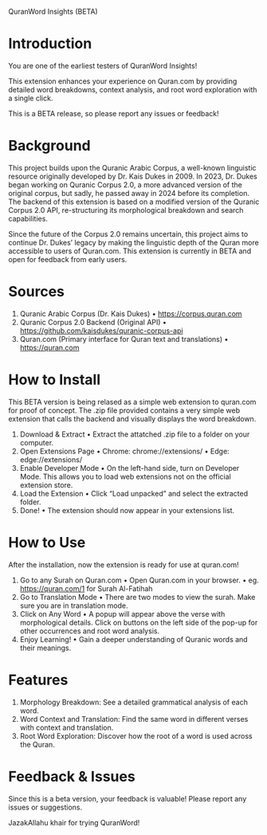 QuranWord Insights (BETA)

# Introduction

You are one of the earliest testers of QuranWord Insights!

This extension enhances your experience on Quran.com by providing detailed word breakdowns, context analysis, and root word exploration with a single click.

This is a BETA release, so please report any issues or feedback!

# Background

This project builds upon the Quranic Arabic Corpus, a well-known linguistic resource originally developed by Dr. Kais Dukes in 2009. In 2023, Dr. Dukes began working on Quranic Corpus 2.0, a more advanced version of the original corpus, but sadly, he passed away in 2024 before its completion. The backend of this extension is based on a modified version of the Quranic Corpus 2.0 API, re-structuring its morphological breakdown and search capabilities.

Since the future of the Corpus 2.0 remains uncertain, this project aims to continue Dr. Dukes’ legacy by making the linguistic depth of the Quran more accessible to users of Quran.com. This extension is currently in BETA and open for feedback from early users.

# Sources
 
1.	Quranic Arabic Corpus (Dr. Kais Dukes)
    •   https://corpus.quran.com
2.  Quranic Corpus 2.0 Backend (Original API)
    •   https://github.com/kaisdukes/quranic-corpus-api
3.  Quran.com (Primary interface for Quran text and translations)
    •   https://quran.com

# How to Install

This BETA version is being relased as a simple web extension to quran.com for proof of concept. The .zip file provided contains a very simple web extension that calls the backend and visually displays the word breakdown.

1.	Download & Extract
    •	Extract the attatched .zip file to a folder on your computer.
2.	Open Extensions Page
    •	Chrome: chrome://extensions/
    •	Edge: edge://extensions/
3.	Enable Developer Mode
    •	On the left-hand side, turn on Developer Mode. This allows you to load  web extensions not on the official extension store.
4.	Load the Extension
    •	Click “Load unpacked” and select the extracted folder.
5.	Done!
    •	The extension should now appear in your extensions list.

# How to Use

After the installation, now the extension is ready for use at quran.com!

1.	Go to any Surah on Quran.com
    •	Open Quran.com in your browser.
    •   eg. https://quran.com/1 for Surah Al-Fatihah
2.	Go to Translation Mode
    •   There are two modes to view the surah. Make sure you are in translation mode.
3.	Click on Any Word
    •	A popup will appear above the verse with morphological details. Click on buttons on the left side of the pop-up for other occurrences and root word analysis.
4.	Enjoy Learning!
    •	Gain a deeper understanding of Quranic words and their meanings.

# Features

1.  Morphology Breakdown: See a detailed grammatical analysis of each word.
2.  Word Context and Translation: Find the same word in different verses with context and translation.
3.  Root Word Exploration: Discover how the root of a word is used across the Quran.

# Feedback & Issues

Since this is a beta version, your feedback is valuable! Please report any issues or suggestions.

JazakAllahu khair for trying QuranWord!